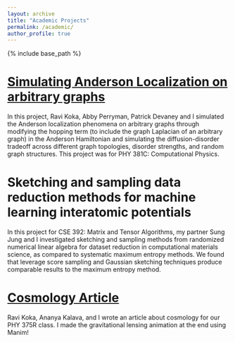 ```yaml
---
layout: archive
title: "Academic Projects"
permalink: /academic/
author_profile: true
---
```


{% include base_path %}



[Simulating Anderson Localization on arbitrary graphs](https://github.com/ravikoka/qgraph)
=====
In this project, Ravi Koka, Abby Perryman, Patrick Devaney and I simulated the Anderson localization phenomena on arbitrary graphs through modifying the hopping term (to include the graph Laplacian of an arbitrary graph) in the Anderson Hamiltonian and simulating the diffusion-disorder tradeoff across different graph topologies, disorder strengths, and random graph structures. This project was for PHY 381C: Computational Physics.

Sketching and sampling data reduction methods for machine learning interatomic potentials
======
In this project for CSE 392: Matrix and Tensor Algorithms, my partner Sung Jung and I investigated sketching and sampling methods from randomized numerical linear algebra for dataset reduction in computational materials science, as compared to systematic maximum entropy methods. We found that leverage score sampling and Gaussian sketching techniques produce comparable results to the maximum entropy method.


[Cosmology Article](https://cosmologygr.wordpress.com/)
=====
Ravi Koka, Ananya Kalava, and I wrote an article about cosmology for our PHY 375R class. I made the gravitational lensing animation at the end using Manim!
